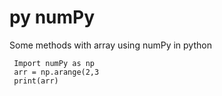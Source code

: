 # py numPy
 
Some methods with array using numPy in python
  

     Import numPy as np
     arr = np.arange(2,3
     print(arr)
  
  
